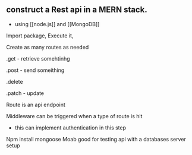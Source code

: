## construct a Rest api in a MERN stack. 
- using [[node.js]] and [[MongoDB]]

Import package,
Execute it,

Create as many routes as needed

.get - retrieve somehtinhg

.post - send someithing

.delete

.patch - update

Route is an api endpoint

Middleware can be triggered when a type of route is hit
- this can implement authentication in this step 

Npm install mongoose
Moab good for testing api with a databases server setup 

